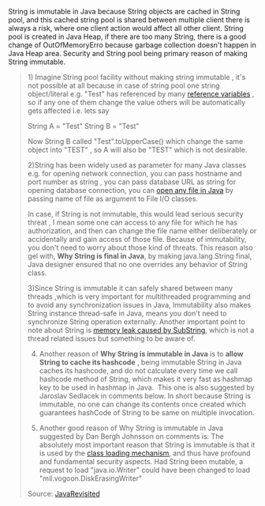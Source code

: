 String is immutable in Java because String objects are cached in String pool, and this cached string pool is shared between multiple client there is always a risk, where one client action would affect all other client. String pool is created in Java Heap, if there are too many String, there is a good change of OutOfMemoryErro because garbage collection doesn't happen in Java Heap area. Security and String pool being primary reason of making String immutable.<!--more-->
<blockquote>1) Imagine String pool facility without making string immutable , it's not possible at all because in case of string pool one string object/literal e.g. "Test" has referenced by many <a href="http://javarevisited.blogspot.sg/2012/02/difference-between-instance-class-and.html">reference variables</a> , so if any one of them change the value others will be automatically gets affected i.e. lets say

String A = "Test"
String B = "Test"

Now String B called "Test".toUpperCase() which change the same object into "TEST" , so A will also be "TEST" which is not desirable.

2)String has been widely used as parameter for many Java classes e.g. for opening network connection, you can pass hostname and port number as string , you can pass database URL as string for opening database connection, you can <a href="http://javarevisited.blogspot.sg/2012/07/read-file-line-by-line-java-example-scanner.html">open any file in Java</a> by passing name of file as argument to File I/O classes.

In case, if String is not immutable, this would lead serious security threat , I mean some one can access to any file for which he has authorization, and then can change the file name either deliberately or accidentally and gain access of those file. Because of immutability, you don't need to worry about those kind of threats. This reason also gel with, <b>Why String is final in Java</b>, by making java.lang.String final, Java designer ensured that no one overrides any behavior of String class.

3)Since String is immutable it can safely shared between many threads ,which is very important for multithreaded programming and to avoid any synchronization issues in Java, Immutability also makes String instance thread-safe in Java, means you don't need to synchronize String operation externally. Another important point to note about String is <a href="http://javarevisited.blogspot.sg/2011/10/how-substring-in-java-works.html">memory leak caused by SubString</a>, which is not a thread related issues but something to be aware of.

4) Another reason of <b>Why String is immutable in Java</b> is to <b>allow String to cache its hashcode</b> , being immutable String in Java caches its hashcode, and do not calculate every time we call hashcode method of String, which makes it very fast as hashmap key to be used in hashmap in Java.  This one is also suggested by  Jaroslav Sedlacek in comments below. In short because String is immutable, no one can change its contents once created which guarantees hashCode of String to be same on multiple invocation.

5) Another good reason of Why String is immutable in Java suggested by Dan Bergh Johnsson on comments is: The absolutely most important reason that String is immutable is that it is used by the <a href="http://javarevisited.blogspot.sg/2012/07/when-class-loading-initialization-java-example.html">class loading mechanism</a>, and thus have profound and fundamental security aspects. Had String been mutable, a request to load "java.io.Writer" could have been changed to load "mil.vogoon.DiskErasingWriter"

Source: <a href="http://javarevisited.blogspot.com/2010/10/why-string-is-immutable-in-java.html#ixzz3dWHhYAt9">JavaRevisited</a></blockquote>